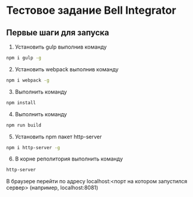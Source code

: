 # Тестовое задание Bell Integrator

## Первые шаги для запуска
1. Установить gulp выполнив команду
```sh
npm i gulp -g
```
2. Установить webpack выполнив команду
```sh
npm i webpack -g
```
3. Выполнить команду
```sh
npm install
```
4. Выполнить команду
```sh
npm run build
```
5. Установить npm пакет http-server
```sh
npm i http-server -g
```
6. В корне реполитория выполнить команду 
```sh
http-server
```
В браузере перейти по адресу localhost:<порт на котором запустился сервер> (например, localhost:8081)